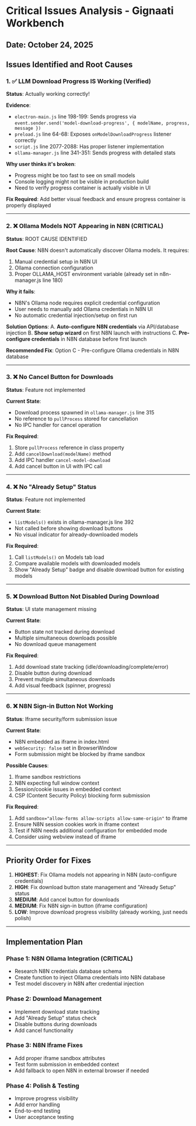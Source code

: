 # Critical Issues Analysis - Gignaati Workbench

## Date: October 24, 2025

## Issues Identified and Root Causes

### 1. ✅ LLM Download Progress IS Working (Verified)
**Status**: Actually working correctly!

**Evidence**:
- `electron-main.js` line 198-199: Sends progress via `event.sender.send('model-download-progress', { modelName, progress, message })`
- `preload.js` line 64-68: Exposes `onModelDownloadProgress` listener correctly
- `script.js` line 2077-2088: Has proper listener implementation
- `ollama-manager.js` line 341-351: Sends progress with detailed stats

**Why user thinks it's broken**: 
- Progress might be too fast to see on small models
- Console logging might not be visible in production build
- Need to verify progress container is actually visible in UI

**Fix Required**: Add better visual feedback and ensure progress container is properly displayed

---

### 2. ❌ Ollama Models NOT Appearing in N8N (CRITICAL)
**Status**: ROOT CAUSE IDENTIFIED

**Root Cause**: N8N doesn't automatically discover Ollama models. It requires:
1. Manual credential setup in N8N UI
2. Ollama connection configuration
3. Proper OLLAMA_HOST environment variable (already set in n8n-manager.js line 180)

**Why it fails**:
- N8N's Ollama node requires explicit credential configuration
- User needs to manually add Ollama credentials in N8N UI
- No automatic credential injection/setup on first run

**Solution Options**:
A. **Auto-configure N8N credentials** via API/database injection
B. **Show setup wizard** on first N8N launch with instructions
C. **Pre-configure credentials** in N8N database before first launch

**Recommended Fix**: Option C - Pre-configure Ollama credentials in N8N database

---

### 3. ❌ No Cancel Button for Downloads
**Status**: Feature not implemented

**Current State**: 
- Download process spawned in `ollama-manager.js` line 315
- No reference to `pullProcess` stored for cancellation
- No IPC handler for cancel operation

**Fix Required**:
1. Store `pullProcess` reference in class property
2. Add `cancelDownload(modelName)` method
3. Add IPC handler `cancel-model-download`
4. Add cancel button in UI with IPC call

---

### 4. ❌ No "Already Setup" Status
**Status**: Feature not implemented

**Current State**:
- `listModels()` exists in ollama-manager.js line 392
- Not called before showing download buttons
- No visual indicator for already-downloaded models

**Fix Required**:
1. Call `listModels()` on Models tab load
2. Compare available models with downloaded models
3. Show "Already Setup" badge and disable download button for existing models

---

### 5. ❌ Download Button Not Disabled During Download
**Status**: UI state management missing

**Current State**:
- Button state not tracked during download
- Multiple simultaneous downloads possible
- No download queue management

**Fix Required**:
1. Add download state tracking (idle/downloading/complete/error)
2. Disable button during download
3. Prevent multiple simultaneous downloads
4. Add visual feedback (spinner, progress)

---

### 6. ❌ N8N Sign-in Button Not Working
**Status**: Iframe security/form submission issue

**Current State**:
- N8N embedded as iframe in index.html
- `webSecurity: false` set in BrowserWindow
- Form submission might be blocked by iframe sandbox

**Possible Causes**:
1. Iframe sandbox restrictions
2. N8N expecting full window context
3. Session/cookie issues in embedded context
4. CSP (Content Security Policy) blocking form submission

**Fix Required**:
1. Add `sandbox="allow-forms allow-scripts allow-same-origin"` to iframe
2. Ensure N8N session cookies work in iframe context
3. Test if N8N needs additional configuration for embedded mode
4. Consider using webview instead of iframe

---

## Priority Order for Fixes

1. **HIGHEST**: Fix Ollama models not appearing in N8N (auto-configure credentials)
2. **HIGH**: Fix download button state management and "Already Setup" status
3. **MEDIUM**: Add cancel button for downloads
4. **MEDIUM**: Fix N8N sign-in button (iframe configuration)
5. **LOW**: Improve download progress visibility (already working, just needs polish)

---

## Implementation Plan

### Phase 1: N8N Ollama Integration (CRITICAL)
- Research N8N credentials database schema
- Create function to inject Ollama credentials into N8N database
- Test model discovery in N8N after credential injection

### Phase 2: Download Management
- Implement download state tracking
- Add "Already Setup" status check
- Disable buttons during downloads
- Add cancel functionality

### Phase 3: N8N Iframe Fixes
- Add proper iframe sandbox attributes
- Test form submission in embedded context
- Add fallback to open N8N in external browser if needed

### Phase 4: Polish & Testing
- Improve progress visibility
- Add error handling
- End-to-end testing
- User acceptance testing

